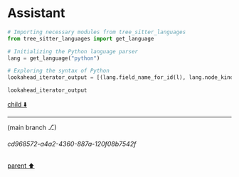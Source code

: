 # Assistant

```python
# Importing necessary modules from tree_sitter_languages
from tree_sitter_languages import get_language

# Initializing the Python language parser
lang = get_language("python")

# Exploring the syntax of Python
lookahead_iterator_output = [(lang.field_name_for_id(l), lang.node_kind_for_id(l)) for l in lang.lookahead_iterator(1)]

lookahead_iterator_output
```

[child ⬇️](#cd968572-a4a2-4360-887a-120f08b7542f)

---

(main branch ⎇)
###### cd968572-a4a2-4360-887a-120f08b7542f
[parent ⬆️](#fba7b060-5569-45ff-8746-e0a25d230d1b)
